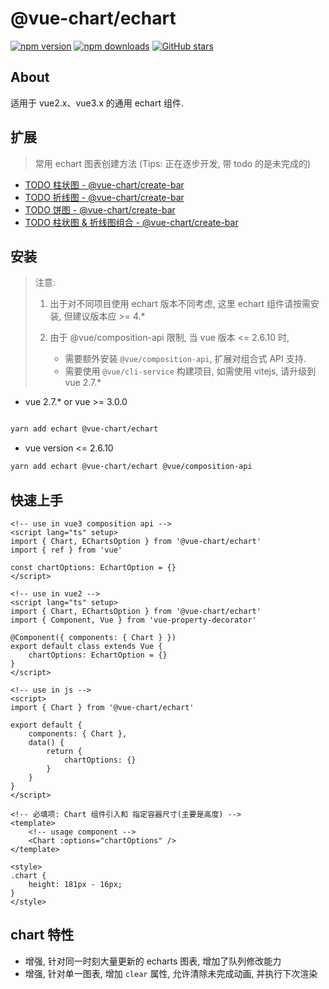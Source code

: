 # @vue-chart/echart

[![npm version](https://badge.fury.io/js/%40vue-chart%2Fechart.svg)](https://www.npmjs.com/package/@vue-chart/echart)
[![npm downloads](https://img.shields.io/npm/dm/%40vue-chart%2Fechart.svg?style=flat)](https://www.npmjs.com/package/@vue-chart/echart)
[![GitHub stars](https://img.shields.io/github/stars/halo951/vue-chart?style=social&label=@vue-chart/echart)](https://github.com/halo951/vue-chart)

## About

适用于 vue2.x、vue3.x 的通用 echart 组件.

## 扩展

> 常用 echart 图表创建方法 (Tips: 正在逐步开发, 带 todo 的是未完成的)

-   [TODO 柱状图 - @vue-chart/create-bar](https://www.npmjs.com/package/@vue-chart/create-bar)
-   [TODO 折线图 - @vue-chart/create-bar](https://www.npmjs.com/package/@vue-chart/create-bar)
-   [TODO 饼图 - @vue-chart/create-bar](https://www.npmjs.com/package/@vue-chart/create-bar)
-   [TODO 柱状图 & 折线图组合 - @vue-chart/create-bar](https://www.npmjs.com/package/@vue-chart/create-bar)

## 安装

> 注意:
>
> 1. 出于对不同项目使用 echart 版本不同考虑, 这里 echart 组件请按需安装, 但建议版本应 >= 4.\*
> 2. 由于 @vue/composition-api 限制, 当 vue 版本 <= 2.6.10 时,
>
>     - 需要额外安装 `@vue/composition-api`, 扩展对组合式 API 支持.
>     - 需要使用 `@vue/cli-service` 构建项目, 如需使用 vitejs, 请升级到 vue 2.7.\*

-   vue 2.7.\* or vue >= 3.0.0

```bash

yarn add echart @vue-chart/echart

```

-   vue version <= 2.6.10

```bash
yarn add echart @vue-chart/echart @vue/composition-api
```

## 快速上手

```vue
<!-- use in vue3 composition api -->
<script lang="ts" setup>
import { Chart, EChartsOption } from '@vue-chart/echart'
import { ref } from 'vue'

const chartOptions: EchartOption = {}
</script>

<!-- use in vue2 -->
<script lang="ts" setup>
import { Chart, EChartsOption } from '@vue-chart/echart'
import { Component, Vue } from 'vue-property-decorator'

@Component({ components: { Chart } })
export default class extends Vue {
    chartOptions: EchartOption = {}
}
</script>

<!-- use in js -->
<script>
import { Chart } from '@vue-chart/echart'

export default {
    components: { Chart },
    data() {
        return {
            chartOptions: {}
        }
    }
}
</script>

<!-- 必填项: Chart 组件引入和 指定容器尺寸(主要是高度) -->
<template>
    <!-- usage component -->
    <Chart :options="chartOptions" />
</template>

<style>
.chart {
    height: 181px - 16px;
}
</style>
```

## chart 特性

-   增强, 针对同一时刻大量更新的 echarts 图表, 增加了队列修改能力
-   增强, 针对单一图表, 增加 `clear` 属性, 允许清除未完成动画, 并执行下次渲染
